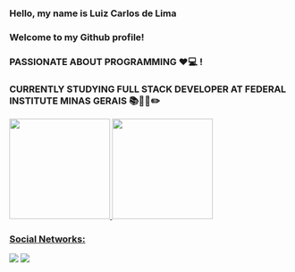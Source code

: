 ### Hello, my name is Luiz Carlos de Lima 

### Welcome to my Github profile!

### PASSIONATE ABOUT PROGRAMMING  ❤💻 !

### CURRENTLY STUDYING FULL STACK DEVELOPER AT FEDERAL INSTITUTE MINAS GERAIS 📚👨‍🎓✏️

<div>
  <a href="https://github.com/luizsilvatraders">
  <img height="180em" src="https://github-readme-stats.vercel.app/api/top-langs/?username=luizsilvatraders&layout=compact&langs_count=7&theme=dracula"/>
  <img height="180em" src="https://github-readme-stats.vercel.app/api?username=luizsilvatraders&show_icons=true&theme=dracula&include_all_commits=true&count_private=true"/>
</div>
  
### Social Networks:

<div>
  <a href="https://www.instagram.com/lcarlos.lima18/?hl=en" target="_blank"><img src="https://img.shields.io/badge/-Instagram-%23E4405F?style=for-the-badge&logo=instagram&logoColor=white" target="_blank"></a>
  <a href="https://www.linkedin.com/in/luiz-carlos-de-lima-silva-196857239/" target="_blank"><img src="https://img.shields.io/badge/-LinkedIn-%230077B5?style=for-the-badge&logo=linkedin&logoColor=white" target="_blank"></a>   
</div>
